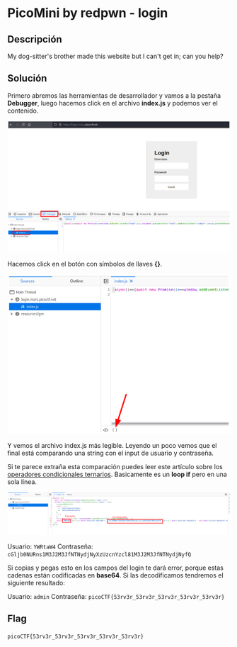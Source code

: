 # PicoMini by redpwn - login


## Descripción

My dog-sitter's brother made this website but I can't get in; can you help?


## Solución

Primero abremos las herramientas de desarrollador y vamos a la pestaña **Debugger**, luego hacemos click en el archivo **index.js** y podemos ver el contenido.

![](./imagenes/login-1.png)

Hacemos click en el botón con símbolos de llaves **{}**.

![](./imagenes/login-2.png)

Y vemos el archivo index.js más legible. Leyendo un poco vemos que el final está comparando una string con el input de usuario y contraseña.

Si te parece extraña esta comparación puedes leer este artículo sobre los [operadores condicionales ternarios](https://developer.mozilla.org/es/docs/Web/JavaScript/Reference/Operators/Conditional_Operator). Basicamente es un **loop if** pero en una sola línea.

![](./imagenes/login-3.png)

Usuario: `YWRtaW4` 
Contraseña: `cGljb0NURns1M3J2M3JfNTNydjNyXzUzcnYzcl81M3J2M3JfNTNydjNyfQ`

Si copias y pegas esto en los campos del login te dará error, porque estas cadenas están codificadas en **base64**. Si las decodificamos tendremos el siguiente resultado:

Usuario: `admin`
Contraseña: `picoCTF{53rv3r_53rv3r_53rv3r_53rv3r_53rv3r}`


## Flag

`picoCTF{53rv3r_53rv3r_53rv3r_53rv3r_53rv3r}`